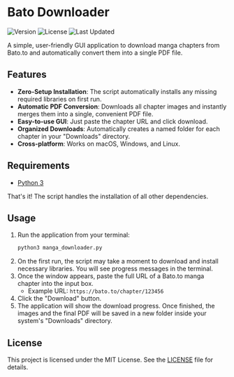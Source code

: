 # Bato Downloader
![Version](https://img.shields.io/badge/version-2.0.0-blue)
![License](https://img.shields.io/badge/license-MIT-yellow)
![Last Updated](https://img.shields.io/badge/last%20updated-2025-07-13-informational)

A simple, user-friendly GUI application to download manga chapters from Bato.to and automatically convert them into a single PDF file.

## Features

-   **Zero-Setup Installation**: The script automatically installs any missing required libraries on first run.
-   **Automatic PDF Conversion**: Downloads all chapter images and instantly merges them into a single, convenient PDF file.
-   **Easy-to-use GUI**: Just paste the chapter URL and click download.
-   **Organized Downloads**: Automatically creates a named folder for each chapter in your "Downloads" directory.
-   **Cross-platform**: Works on macOS, Windows, and Linux.

## Requirements

-   [Python 3](https://www.python.org/downloads/)

That's it! The script handles the installation of all other dependencies.

## Usage

1.  Run the application from your terminal:
    ```bash
    python3 manga_downloader.py
    ```
2.  On the first run, the script may take a moment to download and install necessary libraries. You will see progress messages in the terminal.
3.  Once the window appears, paste the full URL of a Bato.to manga chapter into the input box.
    -   Example URL: `https://bato.to/chapter/123456`
4.  Click the "Download" button.
5.  The application will show the download progress. Once finished, the images and the final PDF will be saved in a new folder inside your system's "Downloads" directory.

## License

This project is licensed under the MIT License. See the [LICENSE](LICENSE) file for details.

